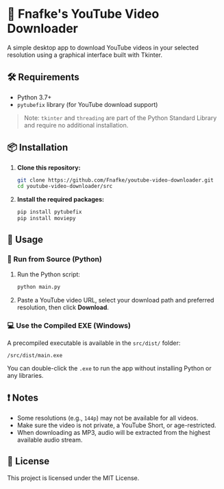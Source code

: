 # 🎥 Fnafke's YouTube Video Downloader

A simple desktop app to download YouTube videos in your selected resolution using a graphical interface built with Tkinter.

## 🛠 Requirements

- Python 3.7+
- `pytubefix` library (for YouTube download support)

> Note: `tkinter` and `threading` are part of the Python Standard Library and require no additional installation.

## 📦 Installation

1. **Clone this repository:**

   ```bash
   git clone https://github.com/Fnafke/youtube-video-downloader.git
   cd youtube-video-downloader/src
   ```

2. **Install the required packages:**

   ```bash
   pip install pytubefix
   pip install moviepy
   ```

## 🚀 Usage

### 🐍 Run from Source (Python)

1. Run the Python script:

   ```bash
   python main.py
   ```

2. Paste a YouTube video URL, select your download path and preferred resolution, then click **Download**.

### 💻 Use the Compiled EXE (Windows)

A precompiled executable is available in the `src/dist/` folder:

```
/src/dist/main.exe
```

You can double-click the `.exe` to run the app without installing Python or any libraries.

## ❗ Notes

- Some resolutions (e.g., `144p`) may not be available for all videos.
- Make sure the video is not private, a YouTube Short, or age-restricted.
- When downloading as MP3, audio will be extracted from the highest available audio stream.

## 📜 License

This project is licensed under the MIT License.
